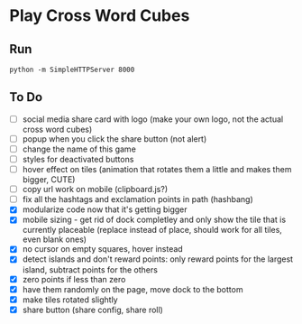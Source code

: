 
# Play Cross Word Cubes

## Run

```
python -m SimpleHTTPServer 8000 
```

## To Do
- [ ] social media share card with logo (make your own logo, not the actual cross word cubes)
- [ ] popup when you click the share button (not alert)
- [ ] change the name of this game
- [ ] styles for deactivated buttons
- [ ] hover effect on tiles (animation that rotates them a little and makes them bigger, CUTE)
- [ ] copy url work on mobile (clipboard.js?)
- [ ] fix all the hashtags and exclamation points in path (hashbang)
- [x] modularize code now that it's getting bigger
- [x] mobile sizing - get rid of dock completley and only show the tile that is currently placeable (replace instead of place, should work for all tiles, even blank ones)
- [x] no cursor on empty squares, hover instead
- [x] detect islands and don't reward points: only reward points for the largest island, subtract points for the others
- [x] zero points if less than zero
- [x] have them randomly on the page, move dock to the bottom
- [x] make tiles rotated slightly
- [x] share button (share config, share roll)

